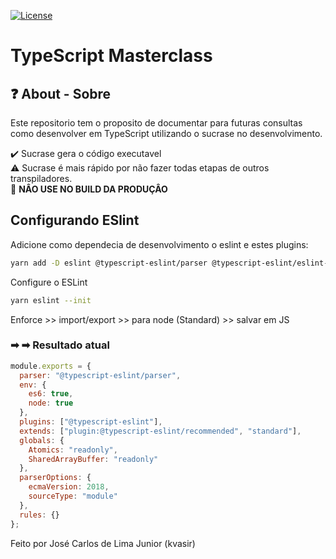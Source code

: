 [![License](https://img.shields.io/badge/License-Apache%202.0-blue.svg)](https://opensource.org/licenses/Apache-2.0)
# TypeScript Masterclass

## ❓ About - Sobre

Este repositorio tem o proposito de documentar para futuras consultas como desenvolver em TypeScript utilizando o sucrase no desenvolvimento.

✔️ Sucrase gera o código executavel  
⚠️ Sucrase é mais rápido por não fazer todas etapas de outros transpiladores.  
🚷 __NÂO USE NO BUILD DA PRODUÇÂO__

## Configurando ESlint

Adicione como dependecia de desenvolvimento o eslint e estes plugins:

``` sh
yarn add -D eslint @typescript-eslint/parser @typescript-eslint/eslint-plugin
```

Configure o ESLint 
```sh
yarn eslint --init
```
Enforce >> import/export >> para node (Standard) >> salvar em JS

### ➡ ➡ Resultado atual
```js
module.exports = {
  parser: "@typescript-eslint/parser",
  env: {
    es6: true,
    node: true
  },
  plugins: ["@typescript-eslint"],
  extends: ["plugin:@typescript-eslint/recommended", "standard"],
  globals: {
    Atomics: "readonly",
    SharedArrayBuffer: "readonly"
  },
  parserOptions: {
    ecmaVersion: 2018,
    sourceType: "module"
  },
  rules: {}
};

```

Feito por José Carlos de Lima Junior (kvasir)